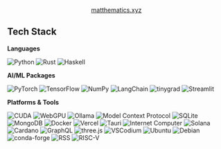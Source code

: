 <div align="center">

<p><a href="https://matthematics.xyz" target="_blank" rel="noopener noreferrer">matthematics.xyz</a></p>

</div>

## Tech Stack

**Languages**

![Python](https://img.shields.io/badge/Python-3776AB?logo=python&logoColor=white)
![Rust](https://img.shields.io/badge/Rust-000000?logo=rust&logoColor=white)
![Haskell](https://img.shields.io/badge/Haskell-5D4F85?logo=haskell&logoColor=white)

**AI/ML Packages**

![PyTorch](https://img.shields.io/badge/PyTorch-EE4C2C?logo=pytorch&logoColor=white)
![TensorFlow](https://img.shields.io/badge/TensorFlow-FF6F00?logo=tensorflow&logoColor=white)
![NumPy](https://img.shields.io/badge/NumPy-013243?logo=numpy&logoColor=white)
![LangChain](https://img.shields.io/badge/LangChain-1C3C3C?logo=langchain&logoColor=white)
![tinygrad](https://img.shields.io/badge/tinygrad-0F172A?logo=tinygrad&logoColor=FFFFFF)
![Streamlit](https://img.shields.io/badge/Streamlit-FF4B4B?logo=streamlit&logoColor=white)

**Platforms & Tools**

![CUDA](https://img.shields.io/badge/CUDA-76B900?logo=nvidia&logoColor=white)
![WebGPU](https://img.shields.io/badge/WebGPU-005A9C?logo=webgpu&logoColor=white)
![Ollama](https://img.shields.io/badge/Ollama-000000?logo=ollama&logoColor=white)
![Model Context Protocol](https://img.shields.io/badge/Model%20Context%20Protocol-111827?logo=modelcontextprotocol&logoColor=white)
![SQLite](https://img.shields.io/badge/SQLite-003B57?logo=sqlite&logoColor=white)
![MongoDB](https://img.shields.io/badge/MongoDB-47A248?logo=mongodb&logoColor=white)
![Docker](https://img.shields.io/badge/Docker-2496ED?logo=docker&logoColor=white)
![Vercel](https://img.shields.io/badge/Vercel-000000?logo=vercel&logoColor=white)
![Tauri](https://img.shields.io/badge/Tauri-24C8D8?logo=tauri&logoColor=000)
![Internet Computer](https://img.shields.io/badge/Internet%20Computer-000000?logo=internetcomputer&logoColor=white)
![Solana](https://img.shields.io/badge/Solana-9945FF?logo=solana&logoColor=white)
![Cardano](https://img.shields.io/badge/Cardano-0133AD?logo=cardano&logoColor=white)
![GraphQL](https://img.shields.io/badge/GraphQL-E10098?logo=graphql&logoColor=white)
![three.js](https://img.shields.io/badge/three.js-000000?logo=threedotjs&logoColor=white)
![VSCodium](https://img.shields.io/badge/VSCodium-2F80ED?logo=vscodium&logoColor=white)
![Ubuntu](https://img.shields.io/badge/Ubuntu-E95420?logo=ubuntu&logoColor=white)
![Debian](https://img.shields.io/badge/Debian-A81D33?logo=debian&logoColor=white)
![conda-forge](https://img.shields.io/badge/conda--forge-000000?logo=conda-forge&logoColor=white)
![RSS](https://img.shields.io/badge/RSS-FFA500?logo=rss&logoColor=white)
![RISC-V](https://img.shields.io/badge/RISC--V-283272?logo=riscv&logoColor=white)
